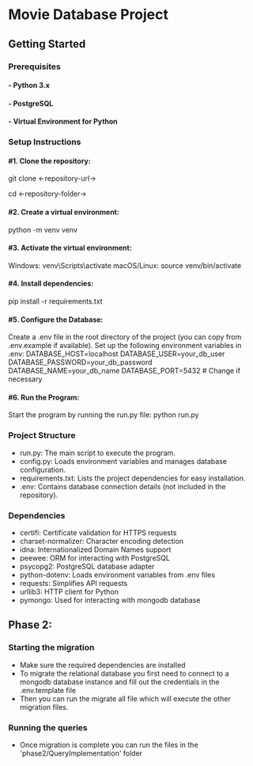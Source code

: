 # Movie Database Project

## Getting Started

### Prerequisites

#### - **Python 3.x**
#### - **PostgreSQL**
#### - **Virtual Environment** for Python

### Setup Instructions

#### #1. **Clone the repository**:
   git clone <-repository-url->
   
   cd <-repository-folder->

#### #2. Create a virtual environment:
python -m venv venv

#### #3. Activate the virtual environment:
Windows: venv\Scripts\activate
macOS/Linux: source venv/bin/activate

#### #4. Install dependencies:
pip install -r requirements.txt

#### #5. Configure the Database:
Create a .env file in the root directory of the project (you can copy from .env.example if available).
Set up the following environment variables in .env:
DATABASE_HOST=localhost
DATABASE_USER=your_db_user
DATABASE_PASSWORD=your_db_password
DATABASE_NAME=your_db_name
DATABASE_PORT=5432  # Change if necessary

#### #6. Run the Program:
Start the program by running the run.py file:
python run.py

### Project Structure
- run.py: The main script to execute the program.
- config.py: Loads environment variables and manages database configuration.
- requirements.txt: Lists the project dependencies for easy installation.
- .env: Contains database connection details (not included in the repository).
  
### Dependencies
- certifi: Certificate validation for HTTPS requests
- charset-normalizer: Character encoding detection
- idna: Internationalized Domain Names support
- peewee: ORM for interacting with PostgreSQL
- psycopg2: PostgreSQL database adapter
- python-dotenv: Loads environment variables from .env files
- requests: Simplifies API requests
- urllib3: HTTP client for Python
- pymongo: Used for interacting with mongodb database

## Phase 2:

### Starting the migration
- Make sure the required dependencies are installed
- To migrate the relational database you first need to connect to a mongodb database instance and fill out the credentials in the .env.template file
- Then you can run the migrate all file which will execute the other migration files. 

### Running the queries
- Once migration is complete you can run the files in the 'phase2/QueryImplementation' folder
  
